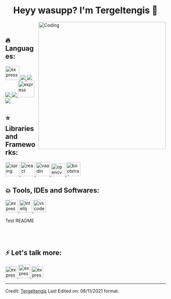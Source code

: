 ###

  
  
  <h1 align="center">Heyy wasupp? I'm Tergeltengis 🤙<width="30px"></h1>
  
  
<img align="right" alt="Coding" width="400" src="https://github.com/Ayushparikh-code/Ayushparikh-code/blob/main/coding-freak%20(1).gif">


<p align="center">
  <br>
</p>
 
  
  ## 🔥 Languages:

<p align="left"> 
    <a href="https://www.cprogramming.com/" target="_blank"> <img src="https://img.icons8.com/color/452/c-programming.png" alt="express" width="44" height="44"/> </a>
    <a href="https://www.java.com" target="_blank"> <img src="https://img.icons8.com/color/48/000000/java-coffee-cup-logo.png"/ > </a>
    <a href="https://developer.mozilla.org/en-US/docs/Web/JavaScript" target="_blank"> <img src="https://img.icons8.com/color/48/000000/javascript.png"/> </a> 
    <a href="https://www.w3.org/html/" target="_blank"> <img src="https://img.icons8.com/color/48/000000/html-5.png"/> </a> 
    <a href="https://www.w3schools.com/css/" target="_blank"> <img src="https://img.icons8.com/color/48/000000/css3.png"/> </a> 
     <a href="https://isocpp.org/" target="_blank"> <img src="https://encrypted-tbn0.gstatic.com/images?q=tbn:ANd9GcT2KysS-Fj-RgPNEg0XK_6GJINJS-mf8f6zSxcZID9U7xsVTZPkPVtAqfY5E3kd0nTJnb0&usqp=CAU" alt="express" width="51" height="51" /> </a> 
    <a style="padding-right:8px;" href="https://www.mysql.com/" target="_blank"> <img src="https://img.icons8.com/fluent/50/000000/mysql-logo.png"/> </a>  
</p>

  
  ## ⭐️ Libraries and Frameworks:

  <a href="https://spring.io/" target="_blank"> <img src="https://img.icons8.com/color/2x/spring-logo.png" alt="spring" width="44" height="44"/> </a>
  <a href="https://reactjs.org/" target="_blank"> <img src="https://img.icons8.com/plasticine/2x/react.png" alt="react" width="44" height="44"/> </a> 
  <a href="https://vaadin.com/" target="_blank"> <img src="https://img.icons8.com/windows/2x/vaadin.png" alt="vaadin" width="44" height="44"/> </a> 
  <a href="https://opencv.org/" target="_blank"> <img src="https://www.kindpng.com/picc/m/376-3766513_opencv-icon-hd-png-download.png" alt="opencv" width="44" height="40"/> </a> 
  <a href="https://getbootstrap.com" target="_blank"> <img src="https://img.icons8.com/color/48/000000/bootstrap.png" alt="bootstrap" width="44" height="44"/>      </a> 
 
  
   ##  💥  Tools, IDEs and Softwares:

<p align="left"> 

  <a href="https://www.eclipse.org/ide/"> <img src="https://encrypted-tbn0.gstatic.com/images?q=tbn:ANd9GcR5EUljSTU4Bl9jRgp5L0v7TUAlB-Ntl0EAIq_FSaofQ7tfCiVrbVW2Bs_24-UPCnRYVBE&usqp=CAU" alt="express" width="40" height="40" /> </a>
   <a href="https://www.jetbrains.com/idea/"> <img src="https://img.icons8.com/color/2x/intellij-idea.png" alt="intellij" width="40" height="40" /> </a>
   <a href="https://code.visualstudio.com/"> <img src="https://img.icons8.com/color/2x/visual-studio-code-2019.png" alt="vscode" width="40" height="40" /> </a>
  
  
</p>   

  Test  README

  
   <br>
  <br>
  
  
  ## ⚡️ Let's talk more:

<p align="left"> 
    <a href="https://www.linkedin.com/in/tergeltengis-bayarsaikhan-7a2a24169/" target="_blank"> <img src="https://image.flaticon.com/icons/png/512/174/174857.png" alt="express" width="37" height="37"/> </a>
    <a href="tergeltengis77@gmail.com" target="_blank"> <img src="https://image.flaticon.com/icons/png/512/732/732200.png" alt="express" width="37" height="42"/ > </a>
   <a href="https://twitter.com/tergeltengis" target="_blank"> <img src="https://image.flaticon.com/icons/png/512/733/733579.png" alt="express" width="37" height="37"/> </a>
</p>
  
  
  
  
  
-----------------------------------------------------------------------------------------------------------------------------------------------------------------------------------
Credit: [Tergeltengis](https://github.com/Tergeltengis)
Last Edited on: 08/11/2021 format.
